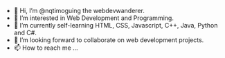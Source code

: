 - 👋 Hi, I’m @nqtimoguing the webdevwanderer.
- 👀 I’m interested in Web Development and Programming.
- 🌱 I’m currently self-learning HTML, CSS, Javascript, C++, Java, Python and C#.
- 💞️ I’m looking forward to collaborate on web development projects.
- 📫 How to reach me ...

<!---
nqtimoguing/nqtimoguing is a ✨ special ✨ repository because its `README.md` (this file) appears on your GitHub profile.
You can click the Preview link to take a look at your changes.
--->
